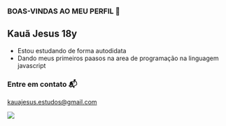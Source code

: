 ### BOAS-VINDAS AO MEU PERFIL 🥇
 Kauã Jesus 18y
-
- Estou estudando de forma autodidata
- Dando meus primeiros paasos na area de programação na linguagem javascript
### Entre em contato 📬

kauajesus.estudos@gmail.com

![](https://media1.tenor.com/m/1cL5fzcjpaQAAAAd/laptop.gif)
